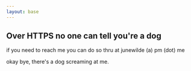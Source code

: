 ```yaml
---
layout: base
---
```

## Over HTTPS no one can tell you're a dog

if you need to reach me you can do so thru at junewilde (a) pm (dot) me

okay bye, there's a dog screaming at me.
